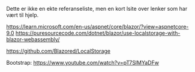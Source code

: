 
Dette er ikke en ekte referanseliste, men en kort lsite over lenker som har vært til hjelp.

https://learn.microsoft.com/en-us/aspnet/core/blazor/?view=aspnetcore-9.0
https://puresourcecode.com/dotnet/blazor/use-localstorage-with-blazor-webassembly/





https://github.com/Blazored/LocalStorage

Bootstrap:
https://www.youtube.com/watch?v=pT7SlMYaDFw